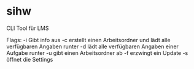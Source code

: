 # sihw
CLI Tool für LMS

Flags:
    -i Gibt info aus
    -c erstellt einen Arbeitsordner und lädt alle verfügbaren Angaben runter
    -d lädt alle verfügbaren Angaben einer Aufgabe runter
    -u gibt einen Arbeitsordner ab
    -f erzwingt ein Update
    -s öffnet die Settings
